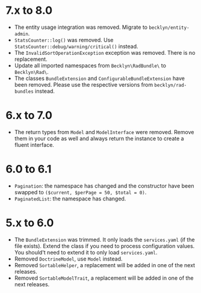 7.x to 8.0
==========

*   The entity usage integration was removed. Migrate to `becklyn/entity-admin`.
*   `StatsCounter::log()` was removed. Use `StatsCounter::debug/warning/critical()` instead.
*   The `InvalidSortOperationException` exception was removed. There is no replacement.
*   Update all imported namespaces from `Becklyn\RadBundle\` to `Becklyn\Rad\`.
*   The classes `BundleExtension` and `ConfigurableBundleExtension` have been removed. Please use the respective versions from `becklyn/rad-bundles` instead.


6.x to 7.0
==========

*   The return types from `Model` and `ModelInterface` were removed. Remove them in your code as well and always return the instance
    to create a fluent interface.


6.0 to 6.1
==========

*   `Pagination`: the namespace has changed and the constructor have been swapped to `($current, $perPage = 50, $total = 0)`.
*   `PaginatedList`: the namespace has changed. 


5.x to 6.0
==========

*   The `BundleExtension` was trimmed. It only loads the `services.yaml` (if the file exists). Extend the class if you need to process configuration values.
    You should't need to extend it to only load `services.yaml`.
*   Removed `DoctrineModel`, use `Model` instead.
*   Removed `SortableHelper`, a replacement will be added in one of the next releases.
*   Removed `SortableModelTrait`, a replacement will be added in one of the next releases.

